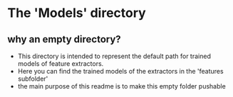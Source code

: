 # The 'Models' directory

## why an empty directory?

- This directory is intended to represent the default path for trained models of feature extractors.
- Here you can find the trained models of the extractors in the 'features subfolder'
- the main purpose of this readme is to make this empty folder pushable